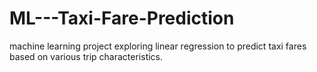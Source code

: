 # ML---Taxi-Fare-Prediction
 machine learning project exploring linear regression to predict taxi fares based on various trip characteristics.
